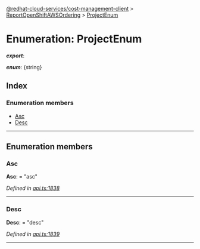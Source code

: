 [@redhat-cloud-services/cost-management-client](../README.md) > [ReportOpenShiftAWSOrdering](../modules/reportopenshiftawsordering.md) > [ProjectEnum](../enums/reportopenshiftawsordering.projectenum.md)

# Enumeration: ProjectEnum

*__export__*: 

*__enum__*: {string}

## Index

### Enumeration members

* [Asc](reportopenshiftawsordering.projectenum.md#asc)
* [Desc](reportopenshiftawsordering.projectenum.md#desc)

---

## Enumeration members

<a id="asc"></a>

###  Asc

**Asc**:  = "asc"

*Defined in [api.ts:1838](https://github.com/karelhala/javascript-clients/blob/master/packages/cost-management/api.ts#L1838)*

___
<a id="desc"></a>

###  Desc

**Desc**:  = "desc"

*Defined in [api.ts:1839](https://github.com/karelhala/javascript-clients/blob/master/packages/cost-management/api.ts#L1839)*

___

